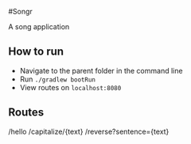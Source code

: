 #Songr

A song application

## How to run
- Navigate to the parent folder in the command line
- Run ```./gradlew bootRun```
- View routes on ```localhost:8080```

## Routes
/hello
/capitalize/{text}
/reverse?sentence={text}